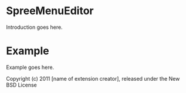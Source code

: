 SpreeMenuEditor
===============

Introduction goes here.


Example
=======

Example goes here.


Copyright (c) 2011 [name of extension creator], released under the New BSD License
